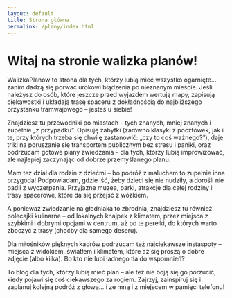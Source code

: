```yaml
---
layout: default
title: Strona główna
permalink: /plany/index.html
---
```


# Witaj na stronie **walizka planów**!

WalizkaPlanow to strona dla tych, którzy lubią mieć wszystko ogarnięte… zanim dadzą się porwać urokowi błądzenia po nieznanym mieście. Jeśli należysz do osób, które jeszcze przed wyjazdem wertują mapy, zapisują ciekawostki i układają trasę spaceru z dokładnością do najbliższego przystanku tramwajowego – jesteś u siebie!

Znajdziesz tu przewodniki po miastach – tych znanych, mniej znanych i zupełnie „z przypadku”. Opisuję zabytki (zarówno klasyki z pocztówek, jak i te, przy których trzeba się chwilę zastanowić: „czy to coś ważnego?”), daję triki na poruszanie się transportem publicznym bez stresu i paniki, oraz podrzucam gotowe plany zwiedzania – dla tych, którzy lubią improwizować, ale najlepiej zaczynając od dobrze przemyślanego planu.

Mam też dział dla rodzin z dziećmi – bo podróż z maluchem to zupełnie inna przygoda! Podpowiadam, gdzie iść, żeby dzieci się nie nudziły, a dorośli nie padli z wyczerpania. Przyjazne muzea, parki, atrakcje dla całej rodziny i trasy spacerowe, które da się przejść z wózkiem.

A ponieważ zwiedzanie na głodniaka to zbrodnia, znajdziesz tu również polecajki kulinarne – od lokalnych knajpek z klimatem, przez miejsca z szybkimi i dobrymi opcjami w centrum, aż po te perełki, do których warto zboczyć z trasy (choćby dla samego deseru).

Dla miłośników pięknych kadrów podrzucam też najciekawsze instaspoty – miejsca z widokiem, światłem i klimatem, które aż się proszą o dobre zdjęcie (albo kilka). Bo kto nie lubi ładnego tła do wspomnień?

To blog dla tych, którzy lubią mieć plan – ale też nie boją się go porzucić, kiedy pojawi się coś ciekawszego za rogiem. Zajrzyj, zainspiruj się i zaplanuj kolejną podróż z głową… i ze mną i z miejscem w pamięci telefonu!
